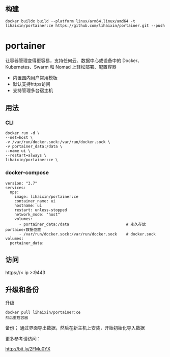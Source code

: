 ## 构建
```
docker buildx build --platform linux/arm64,linux/amd64 -t lihaixin/portainer:ce https://github.com/lihaixin/portainer.git --push
```

# portainer
让容器管理变得更容易，支持任何云、数据中心或设备中的 Docker、Kubernetes、Swarm 和 Nomad 上轻松部署、配置容器

- 内置国内用户常用模板
- 默认支持https访问
- 支持管理多台宿主机

## 用法

### CLI
```
docker run -d \
--net=host \
-v /var/run/docker.sock:/var/run/docker.sock \
-v portainer_data:/data \
--name ui \
--restart=always \
lihaixin/portainer:ce \
```

### docker-compose

```
version: "3.7"
services:
  nps:
    image: lihaixin/portainer:ce
    container_name: ui
    hostname: ui
    restart: unless-stopped
    network_mode: "host"
    volumes:
      - portainer_data:/data                         # 永久存放portainer数据位置
      - /var/run/docker.sock:/var/run/docker.sock    # docker.sock
volumes:
  portainer_data:
```

## 访问

https://< ip >:9443

## 升级和备份

升级
```
docker pull lihaixin/portainer:ce
然后重启容器
```
备份；
通过界面导出数据，然后在新主机上安装，开始初始化导入数据

更多参考请访问：

http://bit.ly/2FMu0YX
